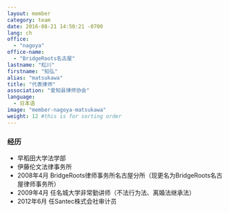 ```yaml
---
layout: member
category: team
date: 2016-08-21 14:50:21 -0700
lang: ch
office:
  - "nagoya"
office-name:
  - "BridgeRoots名古屋"
lastname: "松川"
firstname: "知弘"
alias: "matsukawa"
title: "代表律师"
association: "爱知县律师协会"
language:
  - 日本语
image: "member-nagoya-matsukawa"
weight: 12 #this is for sorting order
---
```


### 经历
- 早稻田大学法学部
- 伊藤伦文法律事务所
- 2008年4月 BridgeRoots律师事务所名古屋分所（现更名为BridgeRoots名古屋律师事务所）
- 2009年4月 任名城大学非常勤讲师（不法行为法、离婚法继承法）
- 2012年6月 任Santec株式会社审计员
